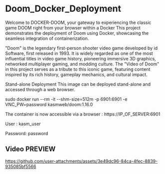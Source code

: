 # Doom_Docker_Deployment
Welcome to DOCKER-DOOM, your gateway to experiencing the classic game DOOM right from your browser within a Docker
This project demonstrates the deployment of Doom using Docker, showcasing the seamless integration of containerization.

"Doom" is the legendary first-person shooter video game developed by id Software, first released in 1993. It is widely regarded as one of the most influential titles in video game history, pioneering immersive 3D graphics, networked multiplayer gaming, and modding culture. The "Video of Doom" in this project serves as a tribute to this iconic game, featuring content inspired by its rich history, gameplay mechanics, and cultural impact.

Stand-alone Deployment
This image can be deployed stand-alone and accessed through a web browser.

sudo docker run --rm -it --shm-size=512m -p 6901:6901 -e VNC_PW=password kasmweb/doom:1.16.0

The container is now accessible via a browser : https://IP_OF_SERVER:6901


User : kasm_user

Password: password

## Video PREVIEW



https://github.com/user-attachments/assets/3e49dc96-84ca-4fec-8839-935085bf5566




